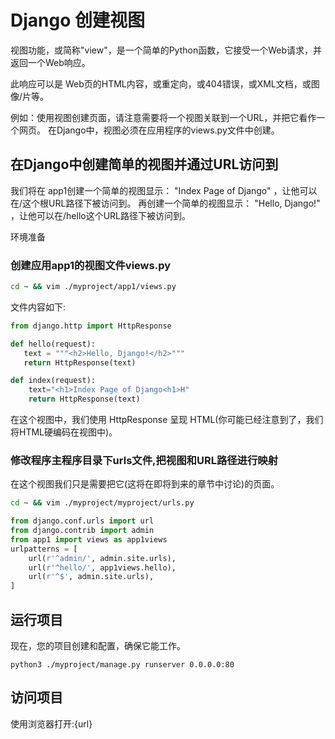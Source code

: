 # Django 创建视图 			

视图功能，或简称"view"，是一个简单的Python函数，它接受一个Web请求，并返回一个Web响应。

此响应可以是 Web页的HTML内容，或重定向，或404错误，或XML文档，或图像/片等。

例如：使用视图创建页面，请注意需要将一个视图关联到一个URL，并把它看作一个网页。 在Django中，视图必须在应用程序的views.py文件中创建。 

## 在Django中创建简单的视图并通过URL访问到

我们将在 app1创建一个简单的视图显示： "Index Page of Django" ，让他可以在/这个根URL路径下被访问到。 再创建一个简单的视图显示： "Hello, Django!" ，让他可以在/hello这个URL路径下被访问到。

环境准备

### 创建应用app1的视图文件views.py

```bash
cd ~ && vim ./myproject/app1/views.py
```

文件内容如下:

```python
from django.http import HttpResponse

def hello(request):
   text = """<h2>Hello, Django!</h2>"""
   return HttpResponse(text) 

def index(request):
    text="<h1>Index Page of Django<h1>H"
    return HttpResponse(text)
```

在这个视图中，我们使用 HttpResponse 呈现 HTML(你可能已经注意到了，我们将HTML硬编码在视图中)。 

### 修改程序主程序目录下urls文件,把视图和URL路径进行映射

在这个视图我们只是需要把它(这将在即将到来的章节中讨论)的页面。 

```bash
cd ~ && vim ./myproject/myproject/urls.py
```

```python
from django.conf.urls import url
from django.contrib import admin
from app1 import views as app1views
urlpatterns = [
    url(r'^admin/', admin.site.urls),
    url(r'^hello/', app1views.hello),
    url(r'^$', admin.site.urls),
]
```

##  运行项目

现在，您的项目创建和配置，确保它能工作。

```
python3 ./myproject/manage.py runserver 0.0.0.0:80
```

## 访问项目

使用浏览器打开:{url}